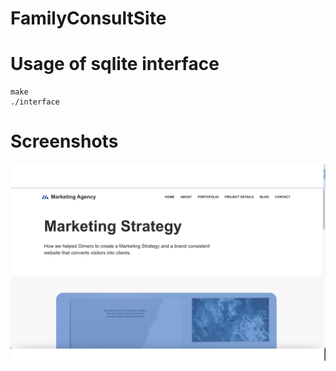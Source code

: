 # FamilyConsultSite



# Usage of sqlite interface
```
make 
./interface
```

# Screenshots 
![alt text](images/image1.png)